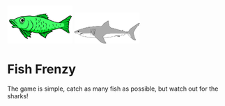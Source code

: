<img src="Images/Green Fish.png" width="150"/>  <img src="Source/Shark.png" width="150"/> 

# Fish Frenzy
The game is simple, catch as many fish as possible, but watch out for the sharks!
